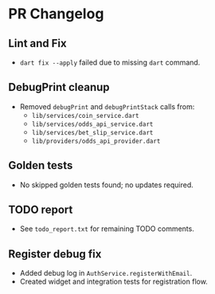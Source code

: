 # PR Changelog

## Lint and Fix
- `dart fix --apply` failed due to missing `dart` command.

## DebugPrint cleanup
- Removed `debugPrint` and `debugPrintStack` calls from:
  - `lib/services/coin_service.dart`
  - `lib/services/odds_api_service.dart`
  - `lib/services/bet_slip_service.dart`
  - `lib/providers/odds_api_provider.dart`

## Golden tests
- No skipped golden tests found; no updates required.

## TODO report
- See `todo_report.txt` for remaining TODO comments.

## Register debug fix
- Added debug log in `AuthService.registerWithEmail`.
- Created widget and integration tests for registration flow.

